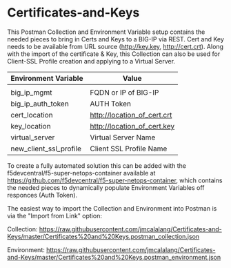 # Certificates-and-Keys

This Postman Collection and Environment Variable setup contains the needed pieces to bring in Certs and Keys to a BIG-IP via REST. Cert and Key needs to be available from URL source (http://key.key, http://cert.crt). Along with the import of the certificate & Key, this Collection can also be used for Client-SSL Profile creation and applying to a Virtual Server.

| ﻿Environment Variable   | Value                       |
|------------------------|-----------------------------|
|                        |                             |
| big_ip_mgmt            | FQDN or IP of BIG-IP        |
| big_ip_auth_token      | AUTH Token                  |
| cert_location          | http://location_of_cert.crt |
| key_location           | http://location_of_cert.key |
| virtual_server         | Virtual Server Name         |
| new_client_ssl_profile | Client SSL Profile Name     |


To create a fully automated solution this can  be added with the f5devcentral/f5-super-netops-container available at https://github.com/f5devcentral/f5-super-netops-container, which contains the needed pieces to dynamically populate Environment Variables off responces (Auth Token).

The easiest way to import the Collection and Environment into Postman is via the "Import from Link" option:

Collection:
https://raw.githubusercontent.com/jmcalalang/Certificates-and-Keys/master/Certificates%20and%20Keys.postman_collection.json

Environment:
https://raw.githubusercontent.com/jmcalalang/Certificates-and-Keys/master/Certificates%20and%20Keys.postman_environment.json
